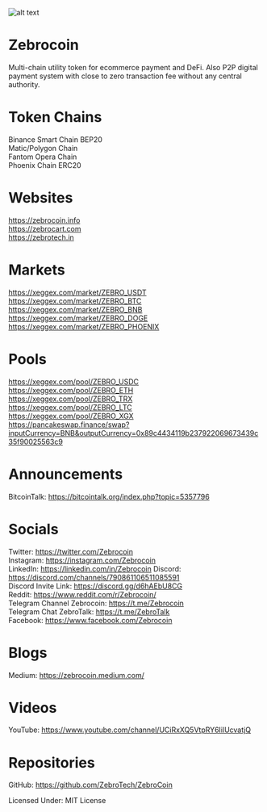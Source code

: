![alt text](https://user-images.githubusercontent.com/32578764/101979564-01e3fb80-3c84-11eb-8740-887c75f60eae.png)

# Zebrocoin
Multi-chain utility token for ecommerce payment and DeFi. 
Also P2P digital payment system with close to zero transaction fee without any central authority.

# Token Chains
Binance Smart Chain BEP20<br />
Matic/Polygon Chain<br />
Fantom Opera Chain<br />
Phoenix Chain ERC20

# Websites
https://zebrocoin.info<br />
https://zebrocart.com<br />
https://zebrotech.in

# Markets
https://xeggex.com/market/ZEBRO_USDT<br />
https://xeggex.com/market/ZEBRO_BTC<br />
https://xeggex.com/market/ZEBRO_BNB<br />
https://xeggex.com/market/ZEBRO_DOGE<br />
https://xeggex.com/market/ZEBRO_PHOENIX


# Pools
https://xeggex.com/pool/ZEBRO_USDC<br />
https://xeggex.com/pool/ZEBRO_ETH<br />
https://xeggex.com/pool/ZEBRO_TRX<br />
https://xeggex.com/pool/ZEBRO_LTC<br />
https://xeggex.com/pool/ZEBRO_XGX<br />
https://pancakeswap.finance/swap?inputCurrency=BNB&outputCurrency=0x89c4434119b237922069673439c35f90025563c9

# Announcements
BitcoinTalk: https://bitcointalk.org/index.php?topic=5357796

# Socials
Twitter: https://twitter.com/Zebrocoin<br />
Instagram: https://instagram.com/Zebrocoin<br />
LinkedIn: https://linkedin.com/in/Zebrocoin
Discord: https://discord.com/channels/790861106511085591<br />
Discord Invite Link: https://discord.gg/d6hAEbU8CG<br />
Reddit: https://www.reddit.com/r/Zebrocoin/<br />
Telegram Channel Zebrocoin: https://t.me/Zebrocoin <br />
Telegram Chat ZebroTalk: https://t.me/ZebroTalk  <br />
Facebook: https://www.facebook.com/Zebrocoin

# Blogs
Medium: https://zebrocoin.medium.com/

# Videos
YouTube: https://www.youtube.com/channel/UCiRxXQ5VtpRY6IilUcvatjQ

# Repositories
GitHub: https://github.com/ZebroTech/ZebroCoin

Licensed Under: MIT License


